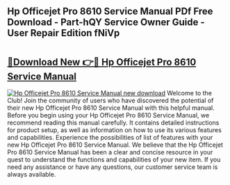 ## Hp Officejet Pro 8610 Service Manual PDf Free Download - Part-hQY Service Owner Guide - User Repair Edition fNiVp

# <h2><a href="http://bc19708.oget.top/?id=Hp+Officejet+Pro+8610+Service+Manual">🔗Download New 👉🔴 Hp Officejet Pro 8610 Service Manual</a></h2>

[![Hp Officejet Pro 8610 Service Manual new download](https://i.imgur.com/5g1atiW.png)](http://bc19708.oget.top/?id=Hp+Officejet+Pro+8610+Service+Manual)
Welcome to the Club! Join the community of users who have discovered the potential of their new Hp Officejet Pro 8610 Service Manual with this helpful manual. Before you begin using your Hp Officejet Pro 8610 Service Manual, we recommend reading this manual carefully. It contains detailed instructions for product setup, as well as information on how to use its various features and capabilities. Experience the possibilities of list of features with your new Hp Officejet Pro 8610 Service Manual. We believe that the Hp Officejet Pro 8610 Service Manual has been a clear and concise resource in your quest to understand the functions and capabilities of your new item. If you need any assistance or have any questions, our customer service team is always available.
